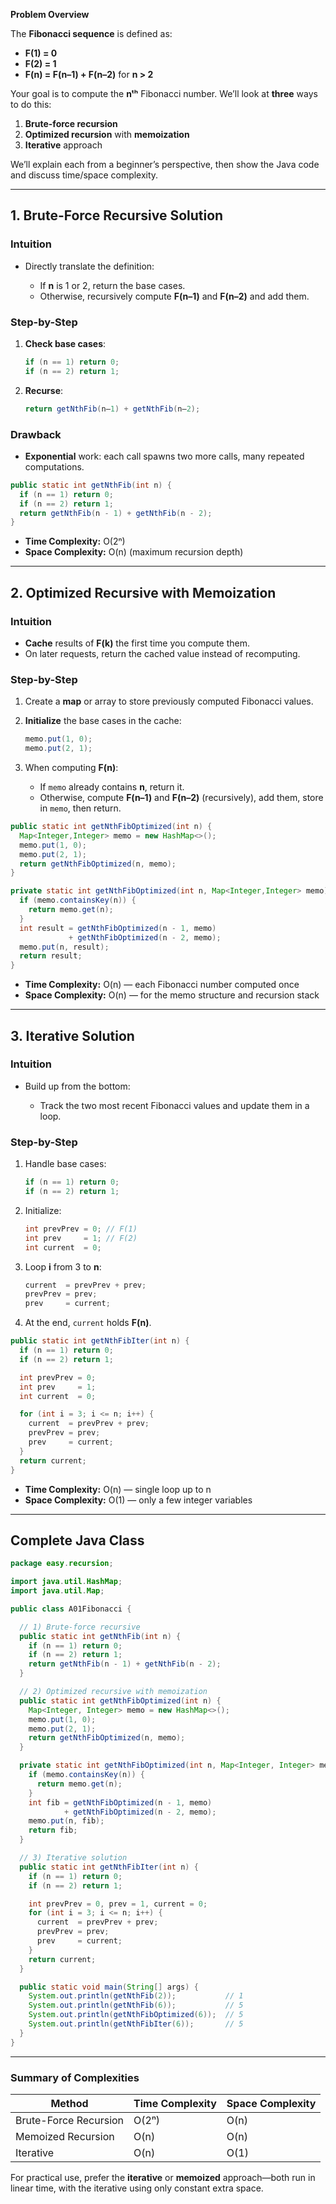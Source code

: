 **Problem Overview**

The **Fibonacci sequence** is defined as:

* **F(1) = 0**
* **F(2) = 1**
* **F(n) = F(n–1) + F(n–2)** for **n > 2**

Your goal is to compute the **nᵗʰ** Fibonacci number. We’ll look at **three** ways to do this:

1. **Brute-force recursion**
2. **Optimized recursion** with **memoization**
3. **Iterative** approach

We’ll explain each from a beginner’s perspective, then show the Java code and discuss time/space complexity.

---

## 1. Brute-Force Recursive Solution

### Intuition

* Directly translate the definition:

  * If **n** is 1 or 2, return the base cases.
  * Otherwise, recursively compute **F(n–1)** and **F(n–2)** and add them.

### Step-by-Step

1. **Check base cases**:

   ```java
   if (n == 1) return 0;
   if (n == 2) return 1;
   ```
2. **Recurse**:

   ```java
   return getNthFib(n–1) + getNthFib(n–2);
   ```

### Drawback

* **Exponential** work: each call spawns two more calls, many repeated computations.

```java
public static int getNthFib(int n) {
  if (n == 1) return 0;
  if (n == 2) return 1;
  return getNthFib(n - 1) + getNthFib(n - 2);
}
```

* **Time Complexity:** O(2ⁿ)
* **Space Complexity:** O(n) (maximum recursion depth)

---

## 2. Optimized Recursive with Memoization

### Intuition

* **Cache** results of **F(k)** the first time you compute them.
* On later requests, return the cached value instead of recomputing.

### Step-by-Step

1. Create a **map** or array to store previously computed Fibonacci values.
2. **Initialize** the base cases in the cache:

   ```java
   memo.put(1, 0);
   memo.put(2, 1);
   ```
3. When computing **F(n)**:

   * If `memo` already contains **n**, return it.
   * Otherwise, compute **F(n–1)** and **F(n–2)** (recursively), add them, store in `memo`, then return.

```java
public static int getNthFibOptimized(int n) {
  Map<Integer,Integer> memo = new HashMap<>();
  memo.put(1, 0);
  memo.put(2, 1);
  return getNthFibOptimized(n, memo);
}

private static int getNthFibOptimized(int n, Map<Integer,Integer> memo) {
  if (memo.containsKey(n)) {
    return memo.get(n);
  }
  int result = getNthFibOptimized(n - 1, memo)
             + getNthFibOptimized(n - 2, memo);
  memo.put(n, result);
  return result;
}
```

* **Time Complexity:** O(n) — each Fibonacci number computed once
* **Space Complexity:** O(n) — for the memo structure and recursion stack

---

## 3. Iterative Solution

### Intuition

* Build up from the bottom:

  * Track the two most recent Fibonacci values and update them in a loop.

### Step-by-Step

1. Handle base cases:

   ```java
   if (n == 1) return 0;
   if (n == 2) return 1;
   ```
2. Initialize:

   ```java
   int prevPrev = 0; // F(1)
   int prev     = 1; // F(2)
   int current  = 0;
   ```
3. Loop **i** from 3 to **n**:

   ```java
   current  = prevPrev + prev; 
   prevPrev = prev;
   prev     = current;
   ```
4. At the end, `current` holds **F(n)**.

```java
public static int getNthFibIter(int n) {
  if (n == 1) return 0;
  if (n == 2) return 1;

  int prevPrev = 0;
  int prev     = 1;
  int current  = 0;

  for (int i = 3; i <= n; i++) {
    current  = prevPrev + prev;
    prevPrev = prev;
    prev     = current;
  }
  return current;
}
```

* **Time Complexity:** O(n) — single loop up to n
* **Space Complexity:** O(1) — only a few integer variables

---

## Complete Java Class

```java
package easy.recursion;

import java.util.HashMap;
import java.util.Map;

public class A01Fibonacci {

  // 1) Brute-force recursive
  public static int getNthFib(int n) {
    if (n == 1) return 0;
    if (n == 2) return 1;
    return getNthFib(n - 1) + getNthFib(n - 2);
  }

  // 2) Optimized recursive with memoization
  public static int getNthFibOptimized(int n) {
    Map<Integer, Integer> memo = new HashMap<>();
    memo.put(1, 0);
    memo.put(2, 1);
    return getNthFibOptimized(n, memo);
  }

  private static int getNthFibOptimized(int n, Map<Integer, Integer> memo) {
    if (memo.containsKey(n)) {
      return memo.get(n);
    }
    int fib = getNthFibOptimized(n - 1, memo)
            + getNthFibOptimized(n - 2, memo);
    memo.put(n, fib);
    return fib;
  }

  // 3) Iterative solution
  public static int getNthFibIter(int n) {
    if (n == 1) return 0;
    if (n == 2) return 1;

    int prevPrev = 0, prev = 1, current = 0;
    for (int i = 3; i <= n; i++) {
      current  = prevPrev + prev;
      prevPrev = prev;
      prev     = current;
    }
    return current;
  }

  public static void main(String[] args) {
    System.out.println(getNthFib(2));           // 1
    System.out.println(getNthFib(6));           // 5
    System.out.println(getNthFibOptimized(6));  // 5
    System.out.println(getNthFibIter(6));       // 5
  }
}
```

---

### Summary of Complexities

| Method                | Time Complexity | Space Complexity |
| --------------------- | --------------- | ---------------- |
| Brute-Force Recursion | O(2ⁿ)           | O(n)             |
| Memoized Recursion    | O(n)            | O(n)             |
| Iterative             | O(n)            | O(1)             |

For practical use, prefer the **iterative** or **memoized** approach—both run in linear time, with the iterative using only constant extra space.
